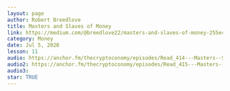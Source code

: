 ```yaml
---
layout: page
author: Robert Breedlove
title: Masters and Slaves of Money
link: https://medium.com/@breedlove22/masters-and-slaves-of-money-255ecc93404f
category: Money
date: Jul 5, 2020
lesson: 11
audio: https://anchor.fm/thecryptoconomy/episodes/Read_414---Masters--Slaves-of-Money---Part-1-Robert-Breedlove-egd95h/a-a2l01fg
audio2: https://anchor.fm/thecryptoconomy/episodes/Read_415---Masters--Slaves-of-Money---Part-2-Robert-Breedlove-egelgs/a-a2l7sb3
audio3: 
star: TRUE
---
```

